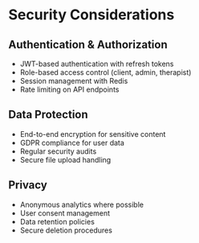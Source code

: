 # Security Considerations

## Authentication & Authorization
- JWT-based authentication with refresh tokens
- Role-based access control (client, admin, therapist)
- Session management with Redis
- Rate limiting on API endpoints

## Data Protection
- End-to-end encryption for sensitive content
- GDPR compliance for user data
- Regular security audits
- Secure file upload handling

## Privacy
- Anonymous analytics where possible
- User consent management
- Data retention policies
- Secure deletion procedures
